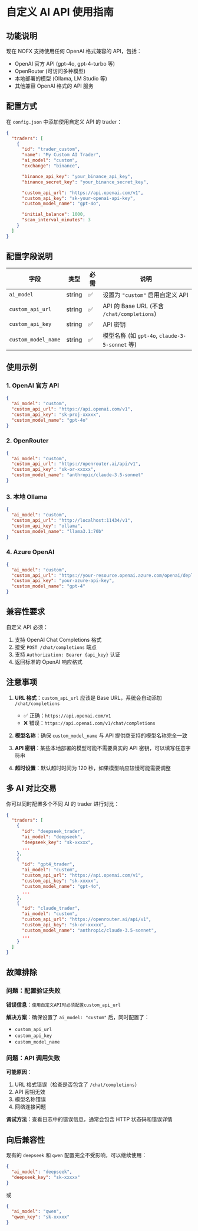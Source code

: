 # 自定义 AI API 使用指南

## 功能说明

现在 NOFX 支持使用任何 OpenAI 格式兼容的 API，包括：
- OpenAI 官方 API (gpt-4o, gpt-4-turbo 等)
- OpenRouter (可访问多种模型)
- 本地部署的模型 (Ollama, LM Studio 等)
- 其他兼容 OpenAI 格式的 API 服务

## 配置方式

在 `config.json` 中添加使用自定义 API 的 trader：

```json
{
  "traders": [
    {
      "id": "trader_custom",
      "name": "My Custom AI Trader",
      "ai_model": "custom",
      "exchange": "binance",

      "binance_api_key": "your_binance_api_key",
      "binance_secret_key": "your_binance_secret_key",

      "custom_api_url": "https://api.openai.com/v1",
      "custom_api_key": "sk-your-openai-api-key",
      "custom_model_name": "gpt-4o",

      "initial_balance": 1000,
      "scan_interval_minutes": 3
    }
  ]
}
```

## 配置字段说明

| 字段 | 类型 | 必需 | 说明 |
|-----|------|------|------|
| `ai_model` | string | ✅ | 设置为 `"custom"` 启用自定义 API |
| `custom_api_url` | string | ✅ | API 的 Base URL (不含 `/chat/completions`) |
| `custom_api_key` | string | ✅ | API 密钥 |
| `custom_model_name` | string | ✅ | 模型名称 (如 `gpt-4o`, `claude-3-5-sonnet` 等) |

## 使用示例

### 1. OpenAI 官方 API

```json
{
  "ai_model": "custom",
  "custom_api_url": "https://api.openai.com/v1",
  "custom_api_key": "sk-proj-xxxxx",
  "custom_model_name": "gpt-4o"
}
```

### 2. OpenRouter

```json
{
  "ai_model": "custom",
  "custom_api_url": "https://openrouter.ai/api/v1",
  "custom_api_key": "sk-or-xxxxx",
  "custom_model_name": "anthropic/claude-3.5-sonnet"
}
```

### 3. 本地 Ollama

```json
{
  "ai_model": "custom",
  "custom_api_url": "http://localhost:11434/v1",
  "custom_api_key": "ollama",
  "custom_model_name": "llama3.1:70b"
}
```

### 4. Azure OpenAI

```json
{
  "ai_model": "custom",
  "custom_api_url": "https://your-resource.openai.azure.com/openai/deployments/your-deployment",
  "custom_api_key": "your-azure-api-key",
  "custom_model_name": "gpt-4"
}
```

## 兼容性要求

自定义 API 必须：
1. 支持 OpenAI Chat Completions 格式
2. 接受 `POST /chat/completions` 端点
3. 支持 `Authorization: Bearer {api_key}` 认证
4. 返回标准的 OpenAI 响应格式

## 注意事项

1. **URL 格式**：`custom_api_url` 应该是 Base URL，系统会自动添加 `/chat/completions`
   - ✅ 正确：`https://api.openai.com/v1`
   - ❌ 错误：`https://api.openai.com/v1/chat/completions`

2. **模型名称**：确保 `custom_model_name` 与 API 提供商支持的模型名称完全一致

3. **API 密钥**：某些本地部署的模型可能不需要真实的 API 密钥，可以填写任意字符串

4. **超时设置**：默认超时时间为 120 秒，如果模型响应较慢可能需要调整

## 多 AI 对比交易

你可以同时配置多个不同 AI 的 trader 进行对比：

```json
{
  "traders": [
    {
      "id": "deepseek_trader",
      "ai_model": "deepseek",
      "deepseek_key": "sk-xxxxx",
      ...
    },
    {
      "id": "gpt4_trader",
      "ai_model": "custom",
      "custom_api_url": "https://api.openai.com/v1",
      "custom_api_key": "sk-xxxxx",
      "custom_model_name": "gpt-4o",
      ...
    },
    {
      "id": "claude_trader",
      "ai_model": "custom",
      "custom_api_url": "https://openrouter.ai/api/v1",
      "custom_api_key": "sk-or-xxxxx",
      "custom_model_name": "anthropic/claude-3.5-sonnet",
      ...
    }
  ]
}
```

## 故障排除

### 问题：配置验证失败

**错误信息**：`使用自定义API时必须配置custom_api_url`

**解决方案**：确保设置了 `ai_model: "custom"` 后，同时配置了：
- `custom_api_url`
- `custom_api_key`
- `custom_model_name`

### 问题：API 调用失败

**可能原因**：
1. URL 格式错误（检查是否包含了 `/chat/completions`）
2. API 密钥无效
3. 模型名称错误
4. 网络连接问题

**调试方法**：查看日志中的错误信息，通常会包含 HTTP 状态码和错误详情

## 向后兼容性

现有的 `deepseek` 和 `qwen` 配置完全不受影响，可以继续使用：

```json
{
  "ai_model": "deepseek",
  "deepseek_key": "sk-xxxxx"
}
```

或

```json
{
  "ai_model": "qwen",
  "qwen_key": "sk-xxxxx"
}
```
